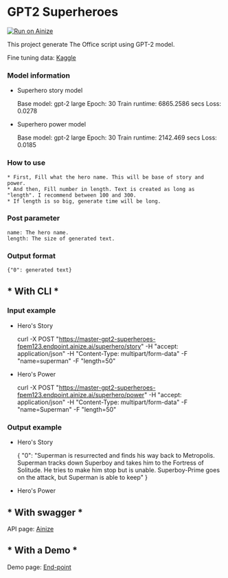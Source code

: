 # GPT2 Superheroes

[![Run on Ainize](https://ainize.ai/images/run_on_ainize_button.svg)](https://ainize.web.app/redirect?git_repo=https://github.com/fpem123/GPT2-Superheroes)

This project generate The Office script using GPT-2 model.

Fine tuning data: [Kaggle](https://www.kaggle.com/jonathanbesomi/superheroes-nlp-dataset)

### Model information

* Superhero story model


    Base model: gpt-2 large
    Epoch: 30
    Train runtime: 6865.2586 secs
    Loss: 0.0278


* Superhero power model


    Base model: gpt-2 large
    Epoch: 30
    Train runtime: 2142.469 secs
    Loss: 0.0185


### How to use

    * First, Fill what the hero name. This will be base of story and power.
    * And then, Fill number in length. Text is created as long as "length". I recommend between 100 and 300.
    * If length is so big, generate time will be long.

### Post parameter

    name: The hero name.
    length: The size of generated text.


### Output format

    {"0": generated text}


## * With CLI *

### Input example

* Hero's Story


    curl -X POST "https://master-gpt2-superheroes-fpem123.endpoint.ainize.ai/superhero/story" -H "accept: application/json" -H "Content-Type: multipart/form-data" -F "name=superman" -F "length=50"


* Hero's Power


    curl -X POST "https://master-gpt2-superheroes-fpem123.endpoint.ainize.ai/superhero/power" -H "accept: application/json" -H "Content-Type: multipart/form-data" -F "name=Superman" -F "length=50"


### Output example

* Hero's Story


    {
      "0": "Superman is resurrected and finds his way back to Metropolis. Superman tracks down Superboy and takes him to the Fortress of Solitude. He tries to make him stop but is unable. Superboy-Prime goes on the attack, but Superman is able to keep"
    }

* Hero's Power




## * With swagger *

API page: [Ainize](https://ainize.ai/fpem123/GPT2-Superheroes?branch=master)

## * With a Demo *

Demo page: [End-point](https://master-gpt2-superheroes-fpem123.endpoint.ainize.ai/)